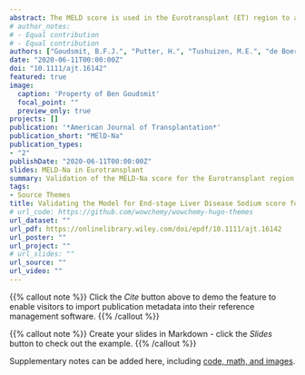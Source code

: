 ```yaml
---
abstract: The MELD score is used in the Eurotransplant (ET) region to allocate liver grafts. Hyponatremia in cirrhotic patients is an important predictor of death but is not incorpo- rated in MELD. This study investigated the performance of the MELD-Na score for the ET region. All adult patients with chronic liver disease on the ET liver transplantation waiting list (WL) allocated through lab MELD scores were included. The MELD-corrected effect of serum sodium (Na) concentration at listing on the 90-day WL mortality was calculated using Cox regression. The MELD-Na performance was assessed with c-indices, calibra- tion per decile and Brier scores. The reclassification from MELD to MELD-Na score was calculated to estimate the impact of MELD-Na-based allocation in the ET region. For the 5223 included patients, the risk of 90-day WL death was 2.9 times higher for hypona- tremic patients. The MELD-Na had a significantly higher c-index of 0.847 (SE 0.007) and more accurate 90-day mortality prediction compared to MELD (Brier score of 0.059 vs 0.061). It was estimated that using MELD-Na would reduce WL mortality by 4.9%. The MELD-Na score yielded improved prediction of 90-day WL mortality in the ET region and using MELD-Na for liver allocation will very likely reduce WL mortality.
# author_notes:
# - Equal contribution
# - Equal contribution
authors: ["Goudsmit, B.F.J.", "Putter, H.", "Tushuizen, M.E.", "de Boer, J.", "Vogelaar, S.", "Alwayn, I.P.J." "van Hoek, B.", "Braat, A.E."]
date: "2020-06-11T00:00:00Z"
doi: "10.1111/ajt.16142"
featured: true
image:
  caption: 'Property of Ben Goudsmit'
  focal_point: ""
  preview_only: true
projects: []
publication: '*American Journal of Transplantation*'
publication_short: "MElD-Na"
publication_types:
- "2"
publishDate: "2020-06-11T00:00:00Z"
slides: MELD-Na in Eurotransplant
summary: Validation of the MELD-Na score for the Eurotransplant region.
tags:
- Source Themes
title: Validating the Model for End-stage Liver Disease Sodium score for the Eurotransplant region.
# url_code: https://github.com/wowchemy/wowchemy-hugo-themes
url_dataset: ""
url_pdf: https://onlinelibrary.wiley.com/doi/epdf/10.1111/ajt.16142
url_poster: ""
url_project: ""
# url_slides: ""
url_source: ""
url_video: ""
---
```


{{% callout note %}}
Click the *Cite* button above to demo the feature to enable visitors to import publication metadata into their reference management software.
{{% /callout %}}

{{% callout note %}}
Create your slides in Markdown - click the *Slides* button to check out the example.
{{% /callout %}}

Supplementary notes can be added here, including [code, math, and images](https://wowchemy.com/docs/writing-markdown-latex/).
